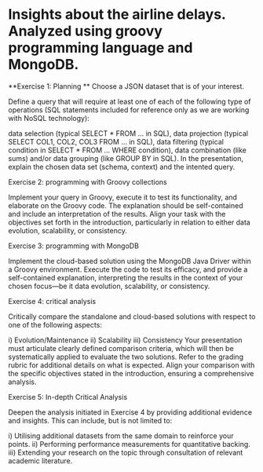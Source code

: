 # Insights about the airline delays. Analyzed using groovy programming language and MongoDB.



**Exercise 1: Planning **
Choose a JSON dataset that is of your interest.  

Define a query that will require at least one of each of the following type of operations (SQL statements included for reference only as we are working with NoSQL technology):

data selection (typical SELECT * FROM ... in SQL),
data projection (typical SELECT COL1, COL2, COL3 FROM ... in SQL),
data filtering (typical condition in SELECT * FROM ... WHERE condition),
data combination (like sums) and/or data grouping (like GROUP BY in SQL).
In the presentation, explain the chosen data set (schema, context) and the intented query.

Exercise 2: programming with Groovy collections 

Implement your query in Groovy, execute it to test its functionality, and elaborate on the Groovy code. The explanation should be self-contained and include an interpretation of the results. Align your task with the objectives set forth in the introduction, particularly in relation to either data evolution, scalability, or consistency.

Exercise 3: programming with MongoDB 

Implement the cloud-based solution using the MongoDB Java Driver within a Groovy environment. Execute the code to test its efficacy, and provide a self-contained explanation, interpreting the results in the context of your chosen focus—be it data evolution, scalability, or consistency.

Exercise 4: critical analysis 

Critically compare the standalone and cloud-based solutions with respect to one of the following aspects:

i) Evolution/Maintenance
ii) Scalability
iii) Consistency
Your presentation must articulate clearly defined comparison criteria, which will then be systematically applied to evaluate the two solutions. Refer to the grading rubric for additional details on what is expected. Align your comparison with the specific objectives stated in the introduction, ensuring a comprehensive analysis.

Exercise 5: In-depth Critical Analysis 

Deepen the analysis initiated in Exercise 4 by providing additional evidence and insights. This can include, but is not limited to:

i) Utilising additional datasets from the same domain to reinforce your points.
ii) Performing performance measurements for quantitative backing.
iii) Extending your research on the topic through consultation of relevant academic literature.
